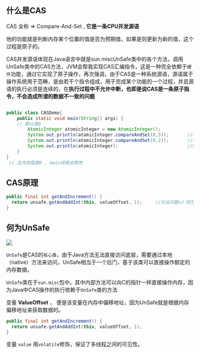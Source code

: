 ## 什么是CAS

CAS 全称 => Compare-And-Set , **它是一条CPU并发源语**

他的功能就是判断内存某个位置的值是否为预期值，如果是则更新为新的值，这个过程是原子的。

CAS并发源语体现在Java语言中就是sun.miscUnSafe类中的各个方法，调用UnSafe类中的CAS方法，JVM会帮我实现CAS汇编指令，这是一种完全依赖于`硬件`功能，通过它实现了原子操作，再次强调，由于CAS是一种系统源语，源语属于操作系统用于范畴，是由若干个指令组成，用于完成某个功能的一个过程，并且源语的执行必须是连续的，在**执行过程中不允许中断，也即是说CAS是一条原子指令，不会造成所谓的数据不一致的问题**

```java

public class CASDemo{
	public static void main(String[] args) {
    // 默认是0
        AtomicInteger atomicInteger = new AtomicInteger();
        System.out.println(atomicInteger.compareAndSet(0,5));       //true
        System.out.println(atomicInteger.compareAndSet(0,2));       //false
        System.out.println(atomicInteger);                          //5
    }
}
 // 主内存值是0 , main线程去修改

```

## CAS原理

```java
public final int getAndIncrement() {
  return unsafe.getAndAddInt(this, valueOffset, 1);		//引出问题=》何为unsafe
}

```

## 何为UnSafe

![](https://youpaiyun.zongqilive.cn/image/20200421173921.png)



`UnSafe`是CAS的`核心类`，由于Java方法无法直接访问底层，需要通过本地（native）方法来访问，UnSafe相当于一个后门，基于该类可以直接操作额定的内存数据。

`UnSafe`类在于`sun.misc`包中。其中内部方法可以向C的指针一样直接操作内存，因为Java中CAS操作的执行依赖于`UnSafe`类的方法

变量 **ValueOffset** ， 便是该变量在内存中偏移地址，因为UnSafe就是根据内存偏移地址来获取数据的。

```java
public final int getAndIncrement() {
  return unsafe.getAndAddInt(this, valueOffset, 1);
}
```

变量 `value` 用` volatile `修饰，保证了多线程之间的可见性。









































































































